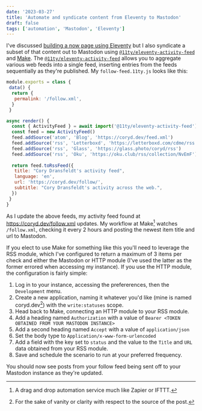 ```yaml
---
date: '2023-03-27'
title: 'Automate and syndicate content from Eleventy to Mastodon'
draft: false
tags: ['automation', 'Mastodon', 'Eleventy']
---
```


I've discussed [building a now page using Eleventy](/posts/2023/building-my-now-page-using-eleventy/) but I also syndicate a subset of that content out to Mastodon using [`@11ty/eleventy-activity-feed`](https://www.npmjs.com/package/@11ty/eleventy-activity-feed) and [Make](https://make.com/en/).<!-- excerpt --> The [`@11ty/eleventy-activity-feed`](https://www.npmjs.com/package/@11ty/eleventy-activity-feed) allows you to aggregate various web feeds into a single feed, inserting entries from the feeds sequentially as they're published. My `follow-feed.11ty.js`  looks like this:

```javascript
module.exports = class {
 data() {
  return {
   permalink: '/follow.xml',
  }
 }

async render() {
  const { ActivityFeed } = await import('@11ty/eleventy-activity-feed')
  const feed = new ActivityFeed()
  feed.addSource('atom', 'Blog', 'https://coryd.dev/feed.xml')
  feed.addSource('rss', 'Letterboxd', 'https://letterboxd.com/cdme/rss')
  feed.addSource('rss', 'Glass', 'https://glass.photo/coryd/rss')
  feed.addSource('rss', 'Oku', 'https://oku.club/rss/collection/NvEmF')
  
  return feed.toRssFeed({
   title: "Cory Dransfeldt's activity feed",
   language: 'en',
   url: 'https://coryd.dev/follow/',
   subtitle: "Cory Dransfeldt's activity across the web.",
  })
 }
}
```

As I update the above feeds, my activity feed found at <https://coryd.dev/follow.xml> updates. My workflow at Make[^1] watches `/follow.xml`, checking it every 2 hours and posting the newest item title and url to Mastodon.

If you elect to use Make for something like this you'll need to leverage the RSS module, which I've configured to return a maximum of 3 items per check and either the Mastodon or HTTP module (I've used the latter as the former errored when accessing my instance). If you use the HTTP module, the configuration is fairly simple:

1. Log in to your instance, accessing the prefererences, then the `Development` menu.
2. Create a new application, naming it whatever you'd like (mine is named coryd.dev[^2]) with the `write:statuses` scope.
3. Head back to Make, connecting an HTTP module to your RSS module.
4. Add a heading named `Authorization` with a value of `Bearer <TOKEN OBTAINED FROM YOUR MASTODON INSTANCE>`
5. Add a second heading named `Accept` with a value of `application/json`
6. Set the body type to `Application/x-www-form-urlencoded`
7. Add a field with the key set to `status` and the value to the `Title` and `URL` data obtained from your RSS module.
8. Save and schedule the scenario to run at your preferred frequency.

You should now see posts from your follow feed being sent off to your Mastodon instance as they're updated.

[^1]: A drag and drop automation service much like Zapier or IFTTT.
[^2]: For the sake of vanity or clarity with respect to the source of the post.
